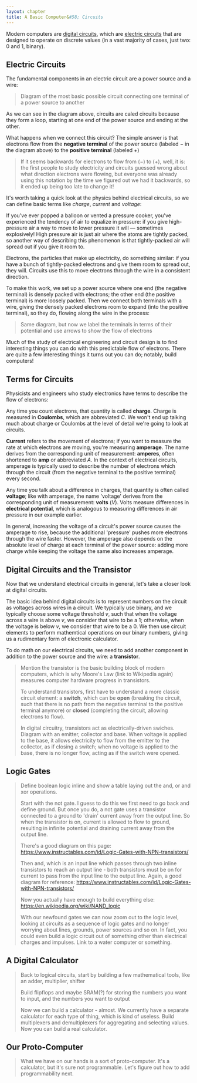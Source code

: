 ```yaml
---
layout: chapter
title: A Basic Computer&#58; Circuits
---
```


Modern computers are [digital circuits](https://en.wikipedia.org/wiki/Digital_electronics), which are [electric circuits](https://simple.wikipedia.org/wiki/Electrical_circuit) that are designed to operate on discrete values (in a vast majority of cases, just two: 0 and 1, binary).

## Electric Circuits

The fundamental components in an electric circuit are a power source and a wire:

> Diagram of the most basic possible circuit connecting one terminal of a power source to another

As we can see in the diagram above, circuits are caled circuits because they form a loop, starting at one end of the power source and ending at the other.

What happens when we connect this circuit? The simple answer is that electrons flow from the **negative terminal** of the power source (labeled $-$ in the diagram above) to the **positive terminal** (labeled $+$)

> If it seems backwards for electrons to flow from $(-)$ to $(+)$, well, it is: the first people to study electricity and circuits guessed wrong about what direction electrons were flowing, but everyone was already using this notation by the time we figured out we had it backwards, so it ended up being too late to change it!

It's worth taking a quick look at the physics behind electrical circuits, so we can define basic terms like *charge*, *current* and *voltage*:

If you've ever popped a balloon or vented a pressure cooker, you've experienced the tendency of air to equalize in pressure: if you give high-pressure air a way to move to lower pressure it will &mdash; sometimes explosively! High pressure air is just air where the atoms are tightly packed, so another way of describing this phenomenon is that tightly-packed air will spread out if you give it room to.

Electrons, the particles that make up electricity, do something similar: if you have a bunch of tightly-packed electrons and give them room to spread out, they will. Circuits use this to move electrons through the wire in a consistent direction.

To make this work, we set up a power source where one end (the negative terminal) is densely packed with electrons; the other end (the positive terminal) is more loosely packed. Then we connect both terminals with a wire, giving the densely packed electrons room to expand (into the positive terminal), so they do, flowing along the wire in the process:

> Same diagram, but now we label the terminals in terms of their potential and use arrows to show the flow of electrons

Much of the study of electrical engineering and circuit design is to find interesting things you can do with this predictable flow of electrons. There are quite a few interesting things it turns out you can do; notably, build computers!

## Terms for Circuits

Physicists and engineers who study electronics have terms to describe the flow of electrons:

Any time you count electrons, that quantity is called **charge**. Charge is measured in **Coulombs**, which are abbreviated $C$. We won't end up talking much about charge or Coulombs at the level of detail we're going to look at circuits.

**Current** refers to the movement of electrons; if you want to measure the rate at which electrons are moving, you're measuring **amperage**. The name derives from the corresponding unit of measurement: **amperes**, often shortened to **amp** or abbreviated $A$. In the context of electrical circuits, amperage is typically used to describe the number of electrons which through the circuit (from the negative terminal to the positive terminal) every second.

Any time you talk about a difference in charges, that quantity is often called **voltage**; like with amperage, the name 'voltage' derives from the corresponding unit of measurement: **volts** ($V$). Volts measure differences in **electrical potential**, which is analogous to measuring differences in air pressure in our example earlier.

In general, increasing the voltage of a circuit's power source causes the amperage to rise, because the additional 'pressure' pushes more electrons through the wire faster. However, the amperage also depends on the absolute level of charge at each terminal of the power source: adding more charge while keeping the voltage the same also increases amperage.

## Digital Circuits and the Transistor

Now that we understand electrical circuits in general, let's take a closer look at digital circuits.

The basic idea behind digital circuits is to represent numbers on the circuit as voltages across wires in a circuit. We typically use binary, and we typically choose some voltage threshold $v$, such that when the voltage across a wire is above $v$, we consider that wire to be a 1; otherwise, when the voltage is below $v$, we consider that wire to be a 0. We then use circuit elements to perform mathemtical operations on our binary numbers, giving us a rudimentary form of electronic calculator.

To do math on our electrical circuits, we need to add another component in addition to the power source and the wire: a **transistor**.

> Mention the transistor is the basic building block of modern computers, which is why Moore's Law (link to Wikipedia again) measures computer hardware progress in transistors.
>
> To understand transistors, first have to understand a more classic circuit element: a **switch**, which can be **open** (breaking the circuit, such that there is no path from the negative terminal to the positive terminal anymore) or **closed** (completing the circuit, allowing electrons to flow).
>
> In digital circuitry, transistors act as electrically-driven swiches. Diagram with an emitter, collector and base. When voltage is applied to the base, it allows electricity to flow from the emitter to the collector, as if closing a switch; when no voltage is applied to the base, there is no longer flow, acting as if the switch were opened.

## Logic Gates

> Define boolean logic inline and show a table laying out the and, or and xor operations.
>
> Start with the not gate. I guess to do this we first need to go back and define ground. But once you do, a not gate uses a transistor connected to a ground to 'drain' current away from the output line. So when the transistor is on, current is allowed to flow to ground, resulting in infinite potential and draining current away from the output line.
>
> There's a good diagram on this page: https://www.instructables.com/id/Logic-Gates-with-NPN-transistors/
>
> Then and, which is an input line which passes through two inline transistors to reach an output line - both transistors must be on for current to pass from the input line to the output line. Again, a good diagram for reference: https://www.instructables.com/id/Logic-Gates-with-NPN-transistors/
>
> Now you actually have enough to build everything else: https://en.wikipedia.org/wiki/NAND_logic
>
> With our newfound gates we can now zoom out to the logic level, looking at circuits as a sequence of logic gates and no longer worrying about lines, grounds, power sources and so on. In fact, you could even build a logic circuit out of something other than electrical charges and impulses. Link to a water computer or something.

## A Digital Calculator

> Back to logical circuits, start by building a few mathematical tools, like an adder, multiplier, shifter
>
> Build flipflops and maybe SRAM(?) for storing the numbers you want to input, and the numbers you want to output
>
> Now we can build a calculator - almost. We currently have a separate calculator for each type of thing, which is kind of useless. Build multiplexers and demultiplexers for aggregating and selecting values. Now you can build a real calculator.

## Our Proto-Computer

> What we have on our hands is a sort of proto-computer. It's a calculator, but it's sure not programmable. Let's figure out how to add programmability next.